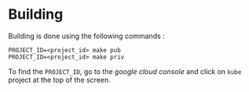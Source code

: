 # Building

Building is done using the following commands :
```
PROJECT_ID=<project_id> make pub
PROJECT_ID=<project_id> make priv
```

To find the `PROJECT_ID`, go to the *google cloud console* and click on `kube` project at the top of the screen.
